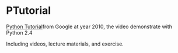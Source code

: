 # PTutorial
[Python Tutorial](https://developers.google.com/edu/python/)from Google at year 2010, the video demonstrate with Python 2.4

Including videos, lecture materials, and exercise.
